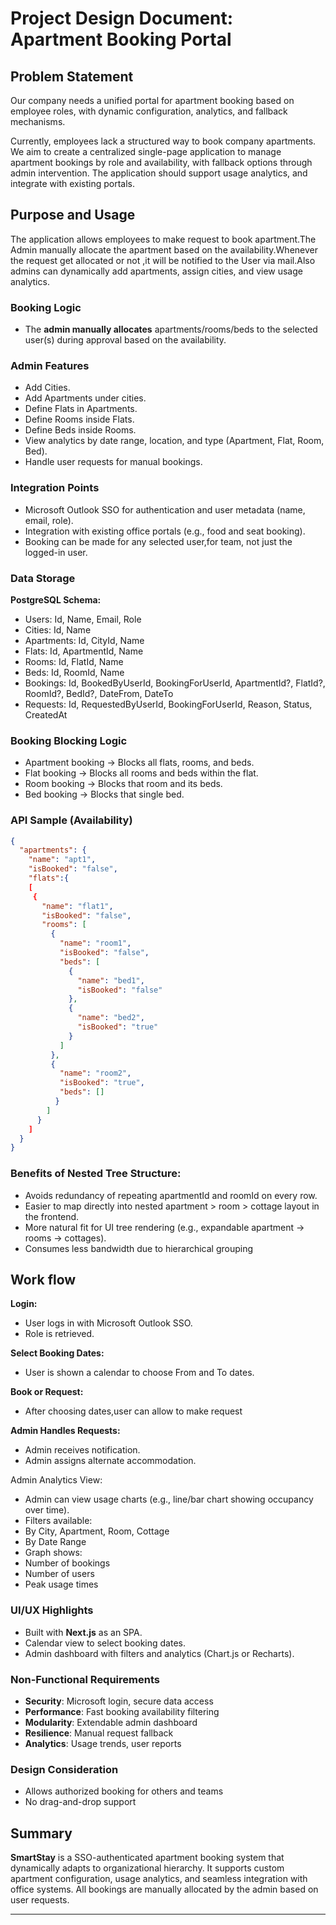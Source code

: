﻿# Project Design Document: Apartment Booking Portal

## Problem Statement

Our company needs a unified portal for apartment booking based on employee roles, with dynamic configuration, analytics, and fallback mechanisms.

Currently, employees lack a structured way to book company apartments. We aim to create a centralized single-page application to manage apartment bookings by role and availability, with fallback options through admin intervention. The application should support  usage analytics, and integrate with existing portals.


## Purpose and Usage
The application allows employees to make request to book apartment.The Admin manually allocate the apartment based on the availability.Whenever the request get allocated or not ,it will be notified to the User via mail.Also admins can dynamically add apartments, assign cities, and view usage analytics.


### Booking Logic

- The **admin manually allocates** apartments/rooms/beds to the selected user(s) during approval based on the availability.

### Admin Features

- Add Cities.
- Add Apartments under cities.
- Define Flats in Apartments.
- Define Rooms inside Flats.
- Define Beds inside Rooms.
- View analytics by date range, location, and type (Apartment, Flat, Room, Bed).
- Handle user requests for manual bookings.

### Integration Points

- Microsoft Outlook SSO for authentication and user metadata (name, email, role).
- Integration with existing office portals (e.g., food and seat booking).
- Booking can be made for any selected user,for team, not just the logged-in user.

### Data Storage

**PostgreSQL Schema:**

- Users: Id, Name, Email, Role
- Cities: Id, Name
- Apartments: Id, CityId, Name
- Flats: Id, ApartmentId, Name
- Rooms: Id, FlatId, Name
- Beds: Id, RoomId, Name
- Bookings: Id, BookedByUserId, BookingForUserId, ApartmentId?, FlatId?, RoomId?, BedId?, DateFrom, DateTo
- Requests: Id, RequestedByUserId, BookingForUserId, Reason, Status, CreatedAt

### Booking Blocking Logic

- Apartment booking → Blocks all flats, rooms, and beds.
- Flat booking → Blocks all rooms and beds within the flat.
- Room booking → Blocks that room and its beds.
- Bed booking → Blocks that single bed.

### API Sample (Availability)

```json
{
  "apartments": {
    "name": "apt1",
    "isBooked": "false",
    "flats":{
    [
     {
       "name": "flat1",
       "isBooked": "false",
       "rooms": [
         {
           "name": "room1",
           "isBooked": "false",
           "beds": [
             {
               "name": "bed1",
               "isBooked": "false"
             },
             {
               "name": "bed2",
               "isBooked": "true"
             }
           ]
         },
         {
           "name": "room2",
           "isBooked": "true",
           "beds": []
          }
        ]
      }
    ]  
  }
}

```

### Benefits of Nested Tree Structure:
* Avoids redundancy of repeating apartmentId and roomId on every row.
*  Easier to map directly into nested apartment > room > cottage layout in the frontend.
* More natural fit for UI tree rendering (e.g., expandable apartment → rooms → cottages).
* Consumes less bandwidth due to hierarchical grouping



## Work flow

**Login:**

* User logs in with Microsoft Outlook SSO.
* Role is retrieved.

**Select Booking Dates:**

* User is shown a calendar to choose From and To dates.
    

**Book or Request:**

* After choosing dates,user can allow to make request

**Admin Handles Requests:**

* Admin receives notification.
* Admin assigns alternate accommodation.

Admin Analytics View:

* Admin can view usage charts (e.g., line/bar chart showing occupancy over time).
* Filters available:
* By City, Apartment, Room, Cottage
* By Date Range
* Graph shows:
* Number of bookings
* Number of users
* Peak usage times

### UI/UX Highlights

- Built with **Next.js** as an SPA.
- Calendar view to select booking dates.
- Admin dashboard with filters and analytics (Chart.js or Recharts).

### Non-Functional Requirements

- **Security**: Microsoft login, secure data access
- **Performance**: Fast booking availability filtering
- **Modularity**: Extendable admin dashboard
- **Resilience**: Manual request fallback
- **Analytics**: Usage trends, user reports

### Design Consideration

- Allows authorized booking for others and teams
- No drag-and-drop support

## Summary

**SmartStay** is a  SSO-authenticated apartment booking system that dynamically adapts to organizational hierarchy. It supports custom apartment configuration, usage analytics, and seamless integration with office systems. All bookings are manually allocated by the admin based on user requests.

---